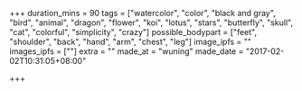 +++
duration_mins = 90
tags = ["watercolor", "color", "black and gray", "bird", "animal", "dragon", "flower", "koi", "lotus", "stars", "butterfly", "skull", "cat", "colorful", "simplicity", "crazy"]
possible_bodypart = ["feet", "shoulder", "back", "hand", "arm", "chest", "leg"]
image_ipfs = ""
images_ipfs = [""]
extra = ""
made_at = "wuning"
made_date = "2017-02-02T10:31:05+08:00"

+++
